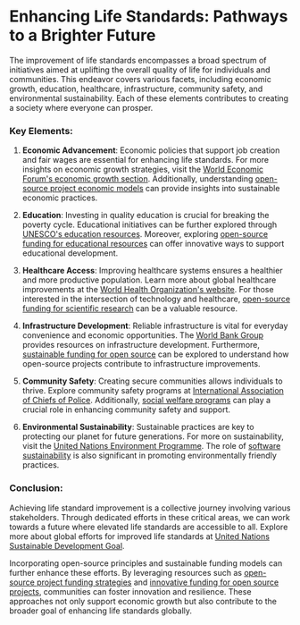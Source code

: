 # Enhancing Life Standards: Pathways to a Brighter Future

The improvement of life standards encompasses a broad spectrum of initiatives aimed at uplifting the overall quality of life for individuals and communities. This endeavor covers various facets, including economic growth, education, healthcare, infrastructure, community safety, and environmental sustainability. Each of these elements contributes to creating a society where everyone can prosper.

### Key Elements:

1. **Economic Advancement**: Economic policies that support job creation and fair wages are essential for enhancing life standards. For more insights on economic growth strategies, visit the [World Economic Forum's economic growth section](https://www.weforum.org/agenda/archive/economic-growth/). Additionally, understanding [open-source project economic models](https://www.license-token.com/wiki/open-source-project-economic-models) can provide insights into sustainable economic practices.

2. **Education**: Investing in quality education is crucial for breaking the poverty cycle. Educational initiatives can be further explored through [UNESCO's education resources](https://en.unesco.org/themes/education). Moreover, exploring [open-source funding for educational resources](https://www.license-token.com/wiki/open-source-funding-for-educational-resources) can offer innovative ways to support educational development.

3. **Healthcare Access**: Improving healthcare systems ensures a healthier and more productive population. Learn more about global healthcare improvements at the [World Health Organization's website](https://www.who.int/). For those interested in the intersection of technology and healthcare, [open-source funding for scientific research](https://www.license-token.com/wiki/open-source-funding-for-scientific-research) can be a valuable resource.

4. **Infrastructure Development**: Reliable infrastructure is vital for everyday convenience and economic opportunities. The [World Bank Group](https://www.worldbank.org/en/topic/infrastructure) provides resources on infrastructure development. Furthermore, [sustainable funding for open source](https://www.license-token.com/wiki/sustainable-funding-open-source) can be explored to understand how open-source projects contribute to infrastructure improvements.

5. **Community Safety**: Creating secure communities allows individuals to thrive. Explore community safety programs at [International Association of Chiefs of Police](https://www.theiacp.org/). Additionally, [social welfare programs](https://www.license-token.com/wiki/social-welfare-programs) can play a crucial role in enhancing community safety and support.

6. **Environmental Sustainability**: Sustainable practices are key to protecting our planet for future generations. For more on sustainability, visit the [United Nations Environment Programme](https://www.unep.org/). The role of [software sustainability](https://www.license-token.com/wiki/software-sustainability) is also significant in promoting environmentally friendly practices.

### Conclusion:

Achieving life standard improvement is a collective journey involving various stakeholders. Through dedicated efforts in these critical areas, we can work towards a future where elevated life standards are accessible to all. Explore more about global efforts for improved life standards at [United Nations Sustainable Development Goal](https://sdgs.un.org/goals).

Incorporating open-source principles and sustainable funding models can further enhance these efforts. By leveraging resources such as [open-source project funding strategies](https://www.license-token.com/wiki/open-source-project-funding-strategies) and [innovative funding for open source projects](https://www.license-token.com/wiki/innovative-funding-for-open-source-projects), communities can foster innovation and resilience. These approaches not only support economic growth but also contribute to the broader goal of enhancing life standards globally.
